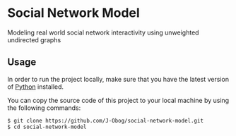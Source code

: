 # Social Network Model

Modeling real world social network interactivity using unweighted undirected graphs


## Usage

In order to run the project locally, make sure that you have the latest version of [Python](https://www.python.org/downloads/) installed. 

You can copy the source code of this project to your local machine by using the following commands:
```
$ git clone https://github.com/J-Obog/social-network-model.git
$ cd social-network-model
```